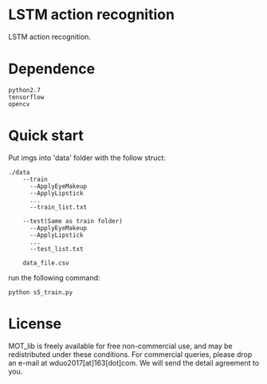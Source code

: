 # LSTM action recognition

LSTM action recognition.

# Dependence

```
python2.7
tensorflow
opencv
```

# Quick start

Put imgs into 'data' folder with the follow struct:

```
./data
	--train
	  --ApplyEyeMakeup
	  --ApplyLipstick
	  ...
	  --train_list.txt
	  
	--test(Same as train folder)
	  --ApplyEyeMakeup
	  --ApplyLipstick
	  ...
	  --test_list.txt
	
	data_file.csv
```

run the following command:

```
python s5_train.py
```

# License

MOT_lib is freely available for free non-commercial use, and may be redistributed under these conditions. For commercial queries, please drop an e-mail at wduo2017[at]163[dot]com. We will send the detail agreement to you.